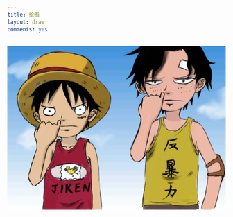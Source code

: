 ```yaml
---
title: 绘画
layout: draw
comments: yes
---
```

<div id="draw"><img src="/media/draw/image/2014-01-21.gif"></img></div>
